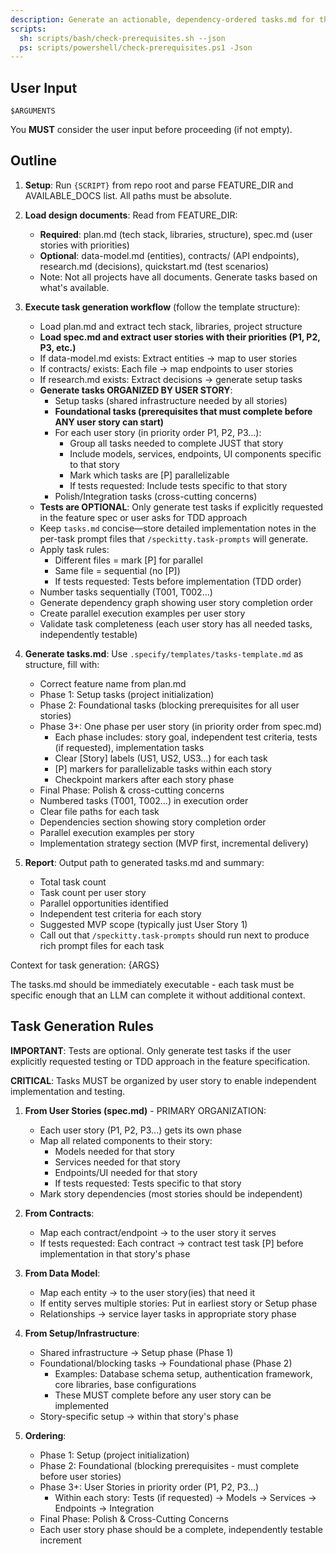 ```yaml
---
description: Generate an actionable, dependency-ordered tasks.md for the feature based on available design artifacts.
scripts:
  sh: scripts/bash/check-prerequisites.sh --json
  ps: scripts/powershell/check-prerequisites.ps1 -Json
---
```


## User Input

```text
$ARGUMENTS
```

You **MUST** consider the user input before proceeding (if not empty).

## Outline

1. **Setup**: Run `{SCRIPT}` from repo root and parse FEATURE_DIR and AVAILABLE_DOCS list. All paths must be absolute.

2. **Load design documents**: Read from FEATURE_DIR:
   - **Required**: plan.md (tech stack, libraries, structure), spec.md (user stories with priorities)
   - **Optional**: data-model.md (entities), contracts/ (API endpoints), research.md (decisions), quickstart.md (test scenarios)
   - Note: Not all projects have all documents. Generate tasks based on what's available.

3. **Execute task generation workflow** (follow the template structure):
   - Load plan.md and extract tech stack, libraries, project structure
   - **Load spec.md and extract user stories with their priorities (P1, P2, P3, etc.)**
   - If data-model.md exists: Extract entities → map to user stories
   - If contracts/ exists: Each file → map endpoints to user stories
   - If research.md exists: Extract decisions → generate setup tasks
   - **Generate tasks ORGANIZED BY USER STORY**:
     - Setup tasks (shared infrastructure needed by all stories)
     - **Foundational tasks (prerequisites that must complete before ANY user story can start)**
     - For each user story (in priority order P1, P2, P3...):
       - Group all tasks needed to complete JUST that story
       - Include models, services, endpoints, UI components specific to that story
       - Mark which tasks are [P] parallelizable
       - If tests requested: Include tests specific to that story
     - Polish/Integration tasks (cross-cutting concerns)
   - **Tests are OPTIONAL**: Only generate test tasks if explicitly requested in the feature spec or user asks for TDD approach
   - Keep `tasks.md` concise—store detailed implementation notes in the per-task prompt files that `/speckitty.task-prompts` will generate.
   - Apply task rules:
     - Different files = mark [P] for parallel
     - Same file = sequential (no [P])
     - If tests requested: Tests before implementation (TDD order)
   - Number tasks sequentially (T001, T002...)
   - Generate dependency graph showing user story completion order
   - Create parallel execution examples per user story
   - Validate task completeness (each user story has all needed tasks, independently testable)

4. **Generate tasks.md**: Use `.specify/templates/tasks-template.md` as structure, fill with:
   - Correct feature name from plan.md
   - Phase 1: Setup tasks (project initialization)
   - Phase 2: Foundational tasks (blocking prerequisites for all user stories)
   - Phase 3+: One phase per user story (in priority order from spec.md)
     - Each phase includes: story goal, independent test criteria, tests (if requested), implementation tasks
     - Clear [Story] labels (US1, US2, US3...) for each task
     - [P] markers for parallelizable tasks within each story
     - Checkpoint markers after each story phase
   - Final Phase: Polish & cross-cutting concerns
   - Numbered tasks (T001, T002...) in execution order
   - Clear file paths for each task
   - Dependencies section showing story completion order
   - Parallel execution examples per story
   - Implementation strategy section (MVP first, incremental delivery)

5. **Report**: Output path to generated tasks.md and summary:
   - Total task count
   - Task count per user story
   - Parallel opportunities identified
   - Independent test criteria for each story
   - Suggested MVP scope (typically just User Story 1)
   - Call out that `/speckitty.task-prompts` should run next to produce rich prompt files for each task

Context for task generation: {ARGS}

The tasks.md should be immediately executable - each task must be specific enough that an LLM can complete it without additional context.

## Task Generation Rules

**IMPORTANT**: Tests are optional. Only generate test tasks if the user explicitly requested testing or TDD approach in the feature specification.

**CRITICAL**: Tasks MUST be organized by user story to enable independent implementation and testing.

1. **From User Stories (spec.md)** - PRIMARY ORGANIZATION:
   - Each user story (P1, P2, P3...) gets its own phase
   - Map all related components to their story:
     - Models needed for that story
     - Services needed for that story
     - Endpoints/UI needed for that story
     - If tests requested: Tests specific to that story
   - Mark story dependencies (most stories should be independent)
   
2. **From Contracts**:
   - Map each contract/endpoint → to the user story it serves
   - If tests requested: Each contract → contract test task [P] before implementation in that story's phase
   
3. **From Data Model**:
   - Map each entity → to the user story(ies) that need it
   - If entity serves multiple stories: Put in earliest story or Setup phase
   - Relationships → service layer tasks in appropriate story phase
   
4. **From Setup/Infrastructure**:
   - Shared infrastructure → Setup phase (Phase 1)
   - Foundational/blocking tasks → Foundational phase (Phase 2)
     - Examples: Database schema setup, authentication framework, core libraries, base configurations
     - These MUST complete before any user story can be implemented
   - Story-specific setup → within that story's phase

5. **Ordering**:
   - Phase 1: Setup (project initialization)
   - Phase 2: Foundational (blocking prerequisites - must complete before user stories)
   - Phase 3+: User Stories in priority order (P1, P2, P3...)
     - Within each story: Tests (if requested) → Models → Services → Endpoints → Integration
   - Final Phase: Polish & Cross-Cutting Concerns
   - Each user story phase should be a complete, independently testable increment
